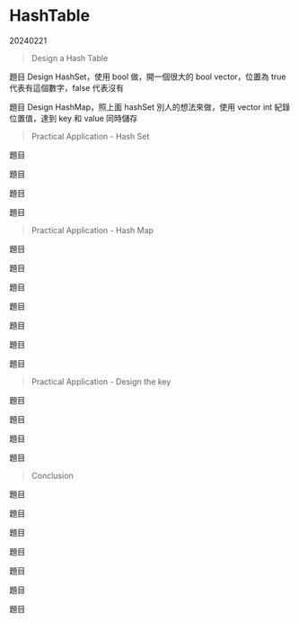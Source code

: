# HashTable

20240221

> Design a Hash Table

題目 Design HashSet，使用 bool 做，開一個很大的 bool vector，位置為 true 代表有這個數字，false 代表沒有

題目 Design HashMap，照上面 hashSet 別人的想法來做，使用 vector int 紀錄位置值，達到 key 和 value 同時儲存



>  Practical Application - Hash Set

題目

題目

題目

題目



> Practical Application - Hash Map

題目 

題目 

題目 

題目 

題目 

題目 

題目 



> Practical Application - Design the key

題目

題目

題目 

題目 



> Conclusion

題目

題目 

題目 

題目

題目 

題目 

題目 
